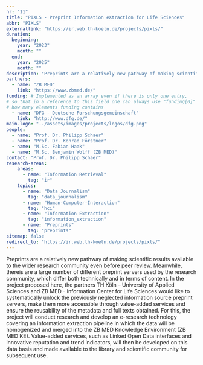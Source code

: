 ```yaml
---
nr: "11"
title: "PIXLS - Preprint Information eXtraction for Life Sciences"
abbr: "PIXLS"
externallink: "https://ir.web.th-koeln.de/projects/pixls/"
duration:
  beginning: 
    year: "2023"
    month: ""
  end: 
    year: "2025"
    month: ""
description: "Preprints are a relatively new pathway of making scientific results available to the wider research community even before peer review. Meanwhile, thereis are a large number of different preprint servers used by the research community, which differ both technically and in terms of content."
partners:
  - name: "ZB MED"
    link: "https://www.zbmed.de/"
funding: # Implemented as an array even if there is only one entry, 
# so that in a reference to this field one can always use "funding[0]" no matter
# how many elements funding contains
  - name: "DFG - Deutsche Forschungsgemeinschaft"
    link: "http://www.dfg.de/"
main-logo: "../assets/images/projects/logos/dfg.png"
people:
  - name: "Prof. Dr. Philipp Schaer"
  - name: "Prof. Dr. Konrad Förstner"
  - name: "M.Sc. Fabian Haak"
  - name: "M.Sc. Benjamin Wolff (ZB MED)"
contact: "Prof. Dr. Philipp Schaer"
research-areas:
    areas: 
      - name: "Information Retrieval"
        tag: "ir"
    topics:
      - name: "Data Journalism"
        tag: "data_journalism"
      - name: "Human-Computer-Interaction"
        tag: "hci"
      - name: "Information Extraction"
        tag: "information_extraction"
      - name: "Preprints"
        tag: "preprints"
sitemap: false
redirect_to: "https://ir.web.th-koeln.de/projects/pixls/"
---
```

Preprints are a relatively new pathway of making scientific results available to the wider research community even before peer review. Meanwhile, thereis are a large number of different preprint servers used by the research community, which differ both technically and in terms of content. In the project proposed here, the partners TH Köln – University of Applied Sciences and ZB MED - Information Center for Life Sciences would like to systematically unlock the previously neglected information source preprint servers, make them more accessible through value-added services and ensure the reusability of the metadata and full texts obtained. For this, the project will conduct research and develop an e-research technology covering an information extraction pipeline in which the data will be homogenized and merged into the ZB MED Knowledge Environment (ZB MED KE). Value-added services, such as Linked Open Data interfaces and innovative reputation and trend indicators, will then be developed on this data basis and made available to the library and scientific community for subsequent use.